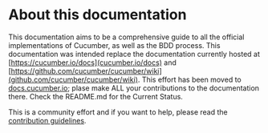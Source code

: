 # About this documentation

This documentation aims to be a comprehensive guide to all the official
implementations of Cucumber, as well as the BDD process. This documentation was intended
replace the documentation currently hosted at
[https://cucumber.io/docs](cucumber.io/docs) and [https://github.com/cucumber/cucumber/wiki](github.com/cucumber/cucumber/wiki). This effort has been moved to [docs.cucumber.io](https://github.com/cucumber/docs.cucumber.io); plase make ALL your contributions to the documentation there. Check the README.md for the Current Status.

This is a community effort and if you want to help, please read the
[contribution guidelines](contributing-to-documentation.md).
